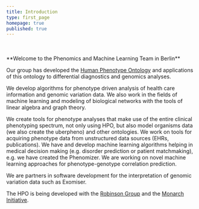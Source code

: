 ```yaml
---
title: Introduction
type: first_page
homepage: true
published: true
---
```


<br/>
<br/>
**Welcome to the Phenomics and Machine Learning Team in Berlin**

Our group has developed the <a href="http:///www.human-phenotype-ontology.org" target="_new">Human Phenotype Ontology</a> and applications of this ontology to differential diagnostics and genomics analyses. 

We develop algorithms for phenotype driven analysis of health care information and genomic variation data. We also work in the  fields of machine learning and modeling of biological networks with the tools of linear algebra and graph theory. 

We create tools for phenotype analyses that make use of the entire clinical phenotyping spectrum, not only using HPO, but also   model organisms data (we also create the uberpheno) and other ontologies. We work on tools for acquiring phenotype data from unstructured data sources (EHRs, publications). We have and develop machine learning algorithms helping in medical decision making (e.g. disorder prediction or patient matchmaking), e.g. we have created the Phenomizer. We are working on novel machine learning approaches for phenotype-genotype correlation prediction.

We are partners in software development for the interpretation of genomic variation data such as Exomiser.

The HPO is being developed with the <a href="https://robinsongroup.github.io/" target="_new">Robinson Group</a> and the <a href="https://monarchinitiative.org/" target="_new">Monarch Initiative</a>.
